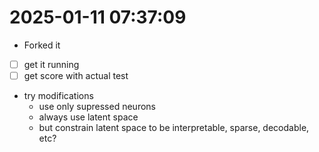 # 2025-01-11 07:37:09

- Forked it
- [ ] get it running
- [ ] get score with actual test
- try modifications
  - use only supressed neurons
  - always use latent space
  - but constrain latent space to be interpretable, sparse, decodable, etc?
